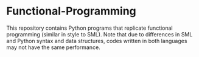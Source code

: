 # Functional-Programming
This repository contains Python programs that replicate functional programming (similar in style to SML).
Note that due to differences in SML and Python syntax and data structures, codes written in both languages may not have the same performance.
